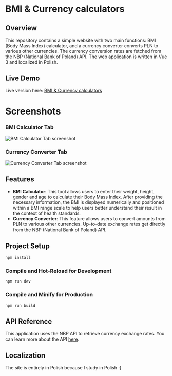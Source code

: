 # BMI & Currency calculators

## Overview

This repository contains a simple website with two main functions: BMI (Body Mass Index) calculator, and a currency converter converts PLN to various other currencies. The currency conversion rates are fetched from the NBP (National Bank of Poland) API. The web application is written in Vue 3 and localized in Polish.

## Live Demo

Live version here: [BMI & Currency calculators](https://bascio.usermd.net)

# Screenshots

### BMI Calculator Tab
![BMI Calculator Tab screenshot](https://bascio.usermd.net/readme_assets/bmi-currency_calcualtors/tab_bmi.png)

### Currency Converter Tab
![Currency Converter Tab screenshot](https://bascio.usermd.net/readme_assets/bmi-currency_calcualtors/tab_currencies.png)

## Features

- **BMI Calculator**: This tool allows users to enter their weight, height, gender and age to calculate their Body Mass Index. After providing the necessary information, the BMI is displayed numerically and positioned within a BMI range scale to help users better understand their result in the context of health standards.
- **Currency Converter**: This feature allows users to convert amounts from PLN to various other currencies. Up-to-date exchange rates get directly from the NBP (National Bank of Poland) API.


## Project Setup

```sh
npm install
```

### Compile and Hot-Reload for Development

```sh
npm run dev
```

### Compile and Minify for Production

```sh
npm run build
```

## API Reference

This application uses the NBP API to retrieve currency exchange rates. You can learn more about the API [here](http://api.nbp.pl/).

## Localization

The site is entirely in Polish because I study in Polish :}
